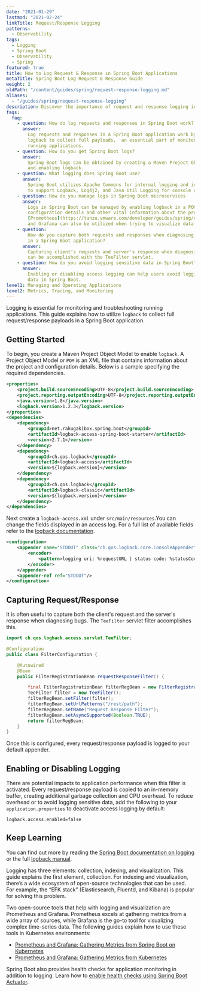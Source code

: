 ```yaml
---
date: "2021-01-29"
lastmod: "2021-02-24"
linkTitle: Request/Response Logging
patterns:
  - Observability
tags:
  - Logging
  - Spring Boot
  - Observability
  - Spring
featured: true
title: How to Log Request & Response in Spring Boot Applications
metaTitle: Spring Boot Log Request & Response Guide
weight: 2
oldPath: "/content/guides/spring/request-response-logging.md"
aliases:
  - "/guides/spring/request-response-logging"
description: Discover the importance of request and response logging in modern application development. Our guide covers best practices and tools.
faqs:
  faq:
    - question: How do log requests and responses in Spring Boot work?
      answer:
        Log requests and responses in a Spring Boot application work by utilizing
        logback to collect full payloads,  an essential part of monitoring and troubleshooting
        running applications.
    - question: How do you get Spring Boot logs?
      answer:
        Spring Boot logs can be obtained by creating a Maven Project Object Model
        and enabling logback.
    - question: What logging does Spring Boot use?
      answer:
        Spring Boot utilizes Apache Commons for internal logging and is also configured
        to support Logback, Log4j2, and Java Util Logging for console and file logging.
    - question: How do you manage logs in Spring Boot microservices
      answer:
        Logs in Spring Boot can be managed by enabling logback in a POM, containing
        configuration details and other vital information about the project. Additionally,
        [Prometheus](https://tanzu.vmware.com/developer/guides/spring/spring-prometheus/)
        and Grafana can also be utilized when trying to visualize data and metrics.
    - question:
        How do you capture both requests and responses when diagnosing bugs
        in a Spring Boot application?
      answer:
        Capturing client's requests and server's response when diagnosing bugs
        can be accomplished with the TeeFilter servlet.
    - question: How do you avoid logging sensitive data in Spring Boot?
      answer:
        Enabling or disabling access logging can help users avoid logging sensitive
        data in Spring Boot.
level1: Managing and Operating Applications
level2: Metrics, Tracing, and Monitoring
---
```


Logging is essential for monitoring and troubleshooting running applications. This guide explains how to utilize `logback` to collect full request/response payloads in a Spring Boot application.

## Getting Started

To begin, you create a Maven Project Object Model to enable `logback`. A Project Object Model or `POM` is an XML file that contains information about the project and configuration details. Below is a sample specifying the required dependencies.

```xml
<properties>
    <project.build.sourceEncoding>UTF-8</project.build.sourceEncoding>
    <project.reporting.outputEncoding>UTF-8</project.reporting.outputEncoding>
    <java.version>1.8</java.version>
    <logback.version>1.2.3</logback.version>
</properties>
<dependencies>
    <dependency>
        <groupId>net.rakugakibox.spring.boot</groupId>
        <artifactId>logback-access-spring-boot-starter</artifactId>
        <version>2.7.1</version>
    </dependency>
    <dependency>
        <groupId>ch.qos.logback</groupId>
        <artifactId>logback-access</artifactId>
        <version>${logback.version}</version>
    </dependency>
    <dependency>
        <groupId>ch.qos.logback</groupId>
        <artifactId>logback-classic</artifactId>
        <version>${logback.version}</version>
    </dependency>
</dependencies>
```

Next create a `logback-access.xml` under `src/main/resources`.You can change the fields displayed in an access log. For a full list of available fields refer to the [logback documentation](http://logback.qos.ch/access.html).

```xml
<configuration>
	<appender name="STDOUT" class="ch.qos.logback.core.ConsoleAppender">
    	<encoder>
        	<pattern>logging uri: %requestURL | status code: %statusCode | bytes: %bytesSent | elapsed time: %elapsedTime | request-log: %magenta(%requestContent) | response-log: %cyan(%responseContent)</pattern>
    	</encoder>
	</appender>
	<appender-ref ref="STDOUT"/>
</configuration>
```

## Capturing Request/Response

It is often useful to capture both the client's request and the server's response when diagnosing bugs. The `TeeFilter` servlet filter accomplishes this.

```java
import ch.qos.logback.access.servlet.TeeFilter;

@Configuration
public class FilterConfiguration {

	@Autowired
	@Bean
	public FilterRegistrationBean requestResponseFilter() {

    	final FilterRegistrationBean filterRegBean = new FilterRegistrationBean();
    	TeeFilter filter = new TeeFilter();
    	filterRegBean.setFilter(filter);
    	filterRegBean.setUrlPatterns("/rest/path");
    	filterRegBean.setName("Request Response Filter");
    	filterRegBean.setAsyncSupported(Boolean.TRUE);
    	return filterRegBean;
	}
}
```

Once this is configured, every request/response payload is logged to your default appender.

## Enabling or Disabling Logging

There are potential impacts to application performance when this filter is activated. Every request/response payload is copied to an in-memory buffer, creating additional garbage collection and CPU overhead. To reduce overhead or to avoid logging sensitive data, add the following to your `application.properties` to deactivate access logging by default:

`logback.access.enabled=false`

## Keep Learning

You can find out more by reading the [Spring Boot documentation on logging](https://docs.spring.io/spring-boot/docs/2.1.8.RELEASE/reference/html/boot-features-logging.html) or the full [logback manual](http://logback.qos.ch/manual/index.html).

Logging has three elements: collection, indexing, and visualization. This guide explains the first element, collection. For indexing and visualization, there’s a wide ecosystem of open-source technologies that can be used. For example, the “EFK stack” (Elasticsearch, Fluentd, and Kibana) is popular for solving this problem.

Two open-source tools that help with logging and visualization are Prometheus and Grafana. Prometheus excels at gathering metrics from a wide array of sources, while Grafana is the go-to tool for visualizing complex time-series data. The following guides explain how to use these tools in Kubernetes environments:

- [Prometheus and Grafana: Gathering Metrics from Spring Boot on Kubernetes](/guides/spring/spring-prometheus/)
- [Prometheus and Grafana: Gathering Metrics from Kubernetes](/guides/kubernetes/observability-prometheus-grafana-p1/)

Spring Boot also provides health checks for application monitoring in addition to logging. Learn how to [enable health checks using Spring Boot Actuator](/guides/spring/spring-boot-actuator).
